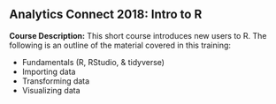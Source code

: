 ## Analytics Connect 2018: Intro to R

**Course Description:** This short course introduces new users to R. The following is an outline of the material covered in this training:

* Fundamentals (R, RStudio, & tidyverse)
* Importing data
* Transforming data
* Visualizing data